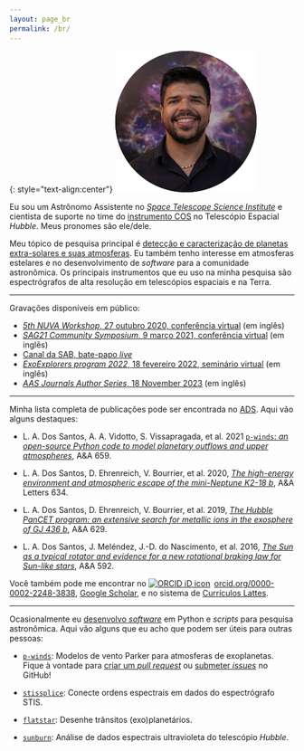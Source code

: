 ```yaml
---
layout: page_br
permalink: /br/
---
```


{: style="text-align:center"}
![leonardo-dos-santos](../images/profile.png "Leonardo A. dos Santos")

Eu sou um Astrônomo Assistente no [*Space Telescope Science Institute*](https://www.stsci.edu) e cientista de suporte no time do [instrumento COS](https://www.stsci.edu/hst/instrumentation/cos) no Telescópio Espacial *Hubble*. Meus pronomes são ele/dele.

Meu tópico de pesquisa principal é [detecção e caracterização de planetas extra-solares e suas atmosferas](pesquisa). Eu também tenho interesse em atmosferas estelares e no desenvolvimento de *software* para a comunidade astronômica. Os principais instrumentos que eu uso na minha pesquisa são espectrógrafos de alta resolução em telescópios espaciais e na Terra.

---

Gravações disponíveis em público:

* [*5th NUVA Workshop*, 27 outubro 2020, conferência virtual](https://exoplanet-talks.org/talk/261) (em inglês)
* [*SAG21 Community Symposium*, 9 março 2021, conferência virtual](https://www.youtube.com/watch?v=Tr0ZkuO1sn8) (em inglês)
* [Canal da SAB, bate-papo *live*](https://youtu.be/Go74zYuRTLw)
* [*ExoExplorers program 2022*, 18 fevereiro 2022, seminário virtual](https://www.youtube.com/watch?v=Wo4qDMcohF4) (em inglês)
* [*AAS Journals Author Series*, 18 November 2023](https://www.youtube.com/watch?v=0GRwd6-qF-w) (em inglês)

---

Minha lista completa de publicações pode ser encontrada no [ADS](https://ui.adsabs.harvard.edu/search/q=author%3A%22dos%20Santos%2C%20L.%20A.%22%20AND%20database%3Aastronomy&sort=date%20desc%2C%20bibcode%20desc&p_=0). Aqui vão alguns destaques:

* L. A. Dos Santos, A. A. Vidotto, S. Vissapragada, et al. 2021 [`p-winds`: *an open-source Python code to model planetary outflows and upper atmospheres*](https://ui.adsabs.harvard.edu/abs/2022A%26A...659A..62D/abstract), A&A 659.

* L. A. Dos Santos, D. Ehrenreich, V. Bourrier, et al. 2020, [*The high-energy environment and atmospheric escape of the mini-Neptune K2-18 b*](https://ui.adsabs.harvard.edu/abs/2020A%26A...634L...4D/abstract), A&A Letters 634.

* L. A. Dos Santos, D. Ehrenreich, V. Bourrier, et al. 2019, [*The Hubble PanCET program: an extensive search for metallic ions in the exosphere of GJ 436 b*](https://ui.adsabs.harvard.edu/abs/2019A%26A...629A..47D/abstract), A&A 629.

* L. A. Dos Santos, J. Meléndez, J.-D. do Nascimento, et al. 2016, [*The Sun as a typical rotator and evidence for a new rotational braking law for Sun-like stars*](https://ui.adsabs.harvard.edu/abs/2016A%26A...592A.156D/abstract), A&A 592.

Você também pode me encontrar no <a href="https://orcid.org/0000-0002-2248-3838" target="orcid.widget" rel="noopener noreferrer" style="vertical-align:top;"><img src="https://orcid.org/sites/default/files/images/orcid_16x16.png" style="width:1em;margin-right:.5em;" alt="ORCID iD icon">orcid.org/0000-0002-2248-3838</a>, <a href="https://scholar.google.com/citations?user=qtgZdFIAAAAJ">Google Scholar</a>, e no sistema de [Currículos Lattes](http://lattes.cnpq.br/3229594928172764).

---

Ocasionalmente eu [desenvolvo *software*](https://github.com/ladsantos) em Python e *scripts* para pesquisa astronômica. Aqui vão alguns que eu acho que podem ser úteis para outras pessoas:

* [`p-winds`](https://p-winds.readthedocs.io/): Modelos de vento Parker para atmosferas de exoplanetas. Fique à vontade para [criar um *pull request*](https://github.com/ladsantos/p-winds/pulls) ou [submeter *issues*](https://github.com/ladsantos/p-winds/issues) no GitHub!

* [`stissplice`](https://github.com/ladsantos/stissplice): Conecte ordens espectrais em dados do espectrógrafo STIS.

* [`flatstar`](https://github.com/ladsantos/flatstar): Desenhe trânsitos (exo)planetários.

* [`sunburn`](https://github.com/ladsantos/sunburn): Análise de dados espectrais ultravioleta do telescópio *Hubble*.
